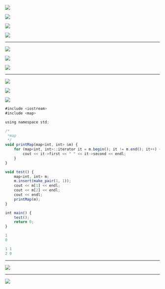 

![](https://gitee.com/hxc8/images3/raw/master/img/202407172231289.jpg)



![](https://gitee.com/hxc8/images3/raw/master/img/202407172231041.jpg)



![](https://gitee.com/hxc8/images3/raw/master/img/202407172231841.jpg)



![](https://gitee.com/hxc8/images3/raw/master/img/202407172231356.jpg)



---



![](https://gitee.com/hxc8/images3/raw/master/img/202407172231484.jpg)



![](https://gitee.com/hxc8/images3/raw/master/img/202407172231579.jpg)



![](https://gitee.com/hxc8/images3/raw/master/img/202407172231042.jpg)



---



![](https://gitee.com/hxc8/images3/raw/master/img/202407172231294.jpg)



![](https://gitee.com/hxc8/images3/raw/master/img/202407172231649.jpg)



![](https://gitee.com/hxc8/images3/raw/master/img/202407172231718.jpg)



```javascript
#include <iostream>
#include <map>

using namespace std;

/*
 *map
 */
void printMap(map<int, int> &m) {
    for (map<int, int>::iterator it = m.begin(); it != m.end(); it++) {
        cout << it->first << " " << it->second << endl;
    }
}

void test() {
    map<int, int> m;
    m.insert(make_pair(1, 1));
    cout << m[1] << endl;
    cout << m[2] << endl;
    cout << endl;
    printMap(m);
}

int main() {
    test();
    return 0;
}
```



```javascript
1
0

1 1
2 0
```



---



![](https://gitee.com/hxc8/images3/raw/master/img/202407172231995.jpg)



---



![](https://gitee.com/hxc8/images3/raw/master/img/202407172231640.jpg)

